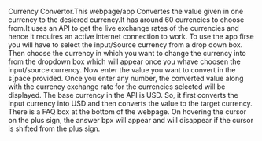 Currency Convertor.This webpage/app Convertes the value given in one currency to the desiered currency.It has around 60 currencies to choose from.It uses an API to get the live exchange rates of the currencies and hence it requires an active internet connection to work.
To use the app firse you will have to select the input/Source currency from a drop down box.
Then choose the currency in which you want to change the currency into from the dropdown box which will appear once you whave choosen the input/source currency.
Now enter the value you want to convert in the s[pace provided. Once you enter any number, the converted value along with the currency exchange rate for the currencies selected will be displayed. The base currency in the API is USD. So, it first converts the input currency into USD and then converts the value to the target currency. There is a FAQ box at the bottom of the webpage. On hovering the cursor on the plus sign, the answer bpx will appear and will disappear if the cursor is shifted from the plus sign.
